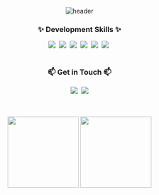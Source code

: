 <!--타이틀 부분-->
<div align="center">

![header](https://capsule-render.vercel.app/api?height=200&type=waving&color=709BDD&text=Seul%20Gi%20Github&fontSize=50&fontColor=FFFFFF&fontAlignY=35&width=1200)

</div>

<!--내용 부분-->

<h3 align="center">✨ Development Skills ✨</h3>
<div align="center">
  <img src="https://img.shields.io/badge/html5-E34F26?style=for-the-badge&logo=html5&logoColor=white" />&nbsp
  <img src="https://img.shields.io/badge/javascript-F7DF1E?style=for-the-badge&logo=javascript&logoColor=20232a" />&nbsp
  <img src="https://img.shields.io/badge/react-20232a?style=for-the-badge&logo=react&logoColor=61DAFB" />&nbsp
  <img src="https://img.shields.io/badge/Next.js-000000?style=for-the-badge&logo=Next.js&logoColor=white"/>&nbsp
  <img src="https://img.shields.io/badge/Typescript-3178C6?style=for-the-badge&logo=Typescript&logoColor=white"/>&nbsp
  <img src="https://img.shields.io/badge/python-3776AB?style=for-the-badge&logo=python&logoColor=white"/>&nbsp
</div>

<br>

<!--
<h3 align="center"> 🛠 Styling & UI Libraries 🛠</h3>
<div align="center">
  <img src="https://img.shields.io/badge/figma-F24E1E?style=for-the-badge&logo=figma&logoColor=white" />&nbsp
  <img src="https://img.shields.io/badge/styled--components-DB7093?style=for-the-badge&logo=styled-components&logoColor=ffd35b" />&nbsp
</div>
<div align="center">
  <img src="https://img.shields.io/badge/tailwindcss-1daabb?style=for-the-badge&logo=tailwind-css&logoColor=white" />&nbsp
  <img src="https://img.shields.io/badge/css3-1572B6?style=for-the-badge&logo=css3&logoColor=white" />&nbsp
</div>

<br>

<h3 align="center">🔧 Development Tools 🔧</h3>
<div align="center">
  <img src="https://img.shields.io/badge/git-F05033?style=for-the-badge&logo=git&logoColor=white" />&nbsp
  <img src="https://img.shields.io/badge/github-181717?style=for-the-badge&logo=github&logoColor=white" />&nbsp
  <img src="https://img.shields.io/badge/VSCode-2C2C32?style=for-the-badge&logo=visual-studio-code&logoColor=22ABF3" />&nbsp
  <img src="https://img.shields.io/badge/Vercel-000000?style=for-the-badge&logo=Vercel&logoColor=white"/>&nbsp
</div>

<br>
-->

<h3 align="center">📫 Get in Touch 📫</h3>
<div align="center">
  <a href="https://sseul-s.notion.site/sseul-s-blog">
    <img src="https://img.shields.io/badge/Notion-F3F3F3?style=for-the-badge&logo=notion&logoColor=black" /></a>&nbsp
  <!--  
  <a href="https://velog.io/@sseulnim">
    <img src="https://img.shields.io/badge/Velog-1EBC8F?style=for-the-badge&logo=velog&logoColor=white" /></a>&nbsp
  -->
    <a href="mailto:hanbat107@gmail.com">
    <img src="https://img.shields.io/badge/hanbat107@naver.com-D14836?style=for-the-badge&logo=gmail&logoColor=white"/>
  </a>
</div>

<br>

<br>

<p align="center">
  <img src="https://github-readme-stats.vercel.app/api?username=sseul-v&show_icons=true&theme=transparent&hide_border=true" height="160" />
  <img src="https://github-readme-stats.vercel.app/api/top-langs/?username=sseul-v&layout=compact&hide_border=true" height="160" />
</p>

</div>
